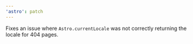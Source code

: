 ```yaml
---
'astro': patch
---
```


Fixes an issue where `Astro.currentLocale` was not correctly returning the locale for 404 pages.
